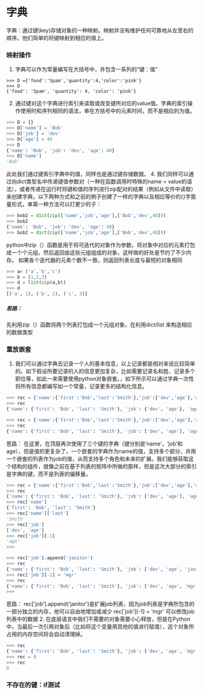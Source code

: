 # 字典
字典：通过键(key)存储对象的一种映射。映射并没有维护任何可靠地从左至右的顺序。他们简单的将键映射到相应的值上。
### 映射操作
1. 字典可以作为常量编写在大括号中，并包含一系列的“键：值”
```pthon
>>> D ={'food':'Spam','quantity':4,'color':'pink'}
>>> D
{'food': 'Spam', 'quantity': 4, 'color': 'pink'}
```
2. 通过键对这个字典进行索引来读取或改变键所对应的value值。字典的索引操作使用时和序列相同的语法，单在方括号中的元素时间，而不是相应的为值。
```python
>>> D = {}
>>> D['name'] = 'Bob'
>>> D['job'] = 'dev'
>>> D['age'] = 40
>>> D
{'name': 'Bob', 'job': 'dev', 'age': 40}
>>> D['name']
'Bob'
```
此处我们通过键索引字典中的值，同样也是通过键存储数据。
4. 我们同样可以通过向dict类型名中传递键值参数对（一种在函数调用时特殊的name = value的语法），或者传递在运行时将键和值的序列进行zip配对的结果（例如从文件中读取）来创建字典，以下两种方式和之前的例子创建了一样的字典以及相应等价的{}字面量形式，单第一种方法可以打更少的子：
```python
>>> bob2 = dict(zip(['name','job','age'],['Bob','dev',40]))
>>> bob2
{'name': 'Bob', 'job': 'dev', 'age': 40}
>>> bob2 = dict(zip(['name','job','age'],['Bob','dev',40]))
```
python中zip（）函数是用于将可迭代的对象作为参数，将对象中对应的元素打包成一个个元组，然后返回由这些元组组成的对象，这样做的好处是节约了不少内存。
如果各个迭代器的元素个数不一致，则返回列表长度与最短的对象相同
```python
>>> a= ('a','b','c')
>>> b = (1,2,3)
>>> d = list(zip(a,b))
>>> d
[('a', 1), ('b', 2), ('c', 3)]
```
##### 思路：
先利用zip（）函数将两个列表打包成一个元组对象，在利用dict/list 来构造相应的数据类型
### 重放嵌套
1. 我们可以通过字典去记录一个人的基本信息，以上记录都是相对来说比较简单的。如下假设所要记录的人的信息更加复杂，比如需要记录名和姓、记录多个职位等，如此一来需要使用python对象嵌套。，如下所示可以通过字典一次性将所有信息都编写如一个常量，记录更多的结构化信息。
```python
>>> rec = {'name':{'first':'Bob','last':'Smith'},'job':{'dev','age'},'age':40.5}
>>> rec
{'name': {'first': 'Bob', 'last': 'Smith'}, 'job': {'dev', 'age'}, 'age': 40.5}

>>> rec = {'name':{'first':'Bob','last':'Smith'},'job':['dev','age'],'age':40.5}
>>> rec
{'name': {'first': 'Bob', 'last': 'Smith'}, 'job': ['dev', 'age'], 'age': 40.5}
```
 思路：
在这里，在顶层再次使用了三个键的字典（键分别是‘name’，‘job’和age），但是值的更复杂了，一个嵌套的字典作为name的值，支持多个部分，并用一个嵌套的列表作为job的值，从而支持多个角色和未来的扩展。我们能够获取这个结构的组件，就像之前在基于列表的矩阵中所做的那样，但是这次大部分的索引是字典的键，而不是列表的偏移量。
```python
>>> rec = {'name':{'first':'Bob','last':'Smith'},'job':['dev','age'],'age':40.5}
>>> rec
{'name': {'first': 'Bob', 'last': 'Smith'}, 'job': ['dev', 'age'], 'age': 40.5}
>>> rec['name']
{'first': 'Bob', 'last': 'Smith'}
>>> rec['name']['last']
'Smith'
>>> rec['job']
['dev', 'age']
>>> rec['job'][-1]
'age'
>>>

>>> rec['job'].append('janitor')
>>> rec
{'name': {'first': 'Bob', 'last': 'Smith'}, 'job': ['dev', 'age', 'janitor'], 'age': 40.5}
>>> rec['job'][-1] = 'mgr'
>>> rec
{'name': {'first': 'Bob', 'last': 'Smith'}, 'job': ['dev', 'age', 'mgr'], 'age': 40.5}
>>>
```
 思路：
  rec['job'].append('janitor')是扩展job列表，因为job列表是字典所包含的一部分独立的内存，他可以自由地增加或减少
  rec['job'][-1] = 'mgr' 可以修改job列表中的数据
2. 在底层语言中我们不需要的对象需要小心释放，但是在Python中，当最后一次引用对象后（比如将这个变量用其他的值进行赋值），这个对象所占用的内存空间将会自动清理掉。
```python
>>> rec
{'name': {'first': 'Bob', 'last': 'Smith'}, 'job': ['dev', 'age', 'mgr'], 'age': 40.5}
>>> rec = 0
>>> rec
0
```
### 不存在的键：if测试


